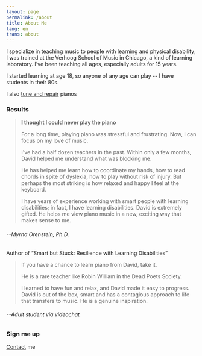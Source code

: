 ```yaml
---
layout: page
permalink: /about
title: About Me
lang: en
trans: about
---
```



I specialize in teaching music to people with learning and physical disability; I was trained at the Verhoog School of Music in Chicago, a kind of learning laboratory. I've been teaching all ages, especially adults for 15 years. 

I started learning at age 18, so anyone of any age can play -- I have students in their 80s.

I also [tune and repair](https://tune.summerhays.net) pianos 

### __Results__

  > **I thought I could never play the piano**
  >
  > For a long time, playing piano was stressful and frustrating. Now, I can focus on my love of music.
  >
  > I've had a half dozen teachers in the past. Within only a few months, David helped me understand what was blocking me. 
  >
  > He has helped me learn how to coordinate my hands, how to read chords in spite of dyslexia, how to play without risk of injury. But perhaps the most striking is how relaxed and happy I feel at the keyboard.
  >
  > I have years of experience working with smart people with learning disabilities; in fact, I have learning disabilities. David is extremely gifted. He helps me view piano music in a new, exciting way that makes sense to me.  

###### --Myrna Orenstein, Ph.D.
Author of “Smart but Stuck: Resilience with Learning Disabilities”

  > If you have a chance to learn piano from David, take it.
  >
  > He is a rare teacher like Robin William in the Dead Poets Society. 
  >
  > I learned to have fun and relax, and David made it easy to progress. David is out of the box, smart and has a contagious approach to life that transfers to music. He is a genuine inspiration.

###### --Adult student via videochat

### Sign me up

[Contact](/contact) me
